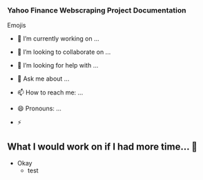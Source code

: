 ### Yahoo Finance Webscraping Project Documentation




Emojis

- 🔭 I’m currently working on ...

- 👯 I’m looking to collaborate on ...
- 🤔 I’m looking for help with ...
- 💬 Ask me about ...
- 📫 How to reach me: ...
- 😄 Pronouns: ...
- ⚡ 


## What I would work on if I had more time... 🌱

- Okay
  - test

